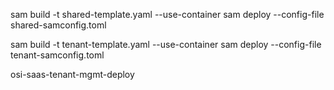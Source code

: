 sam build -t shared-template.yaml --use-container
sam deploy --config-file shared-samconfig.toml


sam build -t tenant-template.yaml --use-container
sam deploy --config-file tenant-samconfig.toml

osi-saas-tenant-mgmt-deploy
